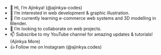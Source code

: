 - 👋 Hi, I’m Ajinkya! (@ajinkya-codes)
- 👀 I’m interested in web development & graphic illustration.
- 🌱 I’m currently learning e-commerce web systems and 3D modelling in Blender.
- 💞️ I’m looking to collaborate on web projects.
- 📫 Subscribe to my YouTube channel for amazing updates & tutorials! (Ajinkya More)
- 👍 Follow me on Instagram (@ajinkya.codes)
